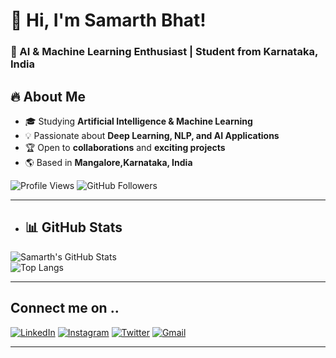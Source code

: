 # 👋 Hi, I'm Samarth Bhat!  
### 🚀 AI & Machine Learning Enthusiast | Student from Karnataka, India  

## 🔥 About Me  
- 🎓 Studying **Artificial Intelligence & Machine Learning**  
- 💡 Passionate about **Deep Learning, NLP, and AI Applications**  
- 🏆 Open to **collaborations** and **exciting projects**
- 🌎 Based in **Mangalore,Karnataka, India**

![Profile Views](https://komarev.com/ghpvc/?username=SamarthBhat2006&color=blue) ![GitHub Followers](https://img.shields.io/github/followers/SamarthBhat2006?label=Followers&style=flat)

---

- ## 📊 GitHub Stats  
![Samarth's GitHub Stats](https://github-readme-stats.vercel.app/api?username=SamarthBhat&show_icons=true&theme=radical)  
![Top Langs](https://github-readme-stats.vercel.app/api/top-langs/?username=SamarthBhat&layout=compact&theme=radical)

---

## Connect me on ..

[![LinkedIn](https://img.shields.io/badge/LinkedIn-0A66C2?style=for-the-badge&logo=linkedin&logoColor=white)](https://www.linkedin.com/in/samarth-bhat-540a72302/)
[![Instagram](https://img.shields.io/badge/Instagram-E4405F?style=for-the-badge&logo=instagram&logoColor=white)](https://www.instagram.com/yourprofile)
[![Twitter](https://img.shields.io/badge/Twitter-1DA1F2?style=for-the-badge&logo=twitter&logoColor=white)](https://twitter.com/yourprofile)
[![Gmail](https://img.shields.io/badge/Gmail-D14836?style=for-the-badge&logo=gmail&logoColor=white)](bhatsamarth78@gmail.com)

----



